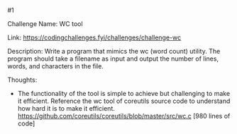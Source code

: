 #1

Challenge Name: WC tool

Link: https://codingchallenges.fyi/challenges/challenge-wc

Description: Write a program that mimics the wc (word count) utility. The program should take a filename as input and output the number of lines, words, and characters in the file.

Thoughts:
- The functionality of the tool is simple to achieve but challenging to make it efficient. Reference the wc tool of coreutils source code to understand how hard it is to make it efficient. https://github.com/coreutils/coreutils/blob/master/src/wc.c [980 lines of code]